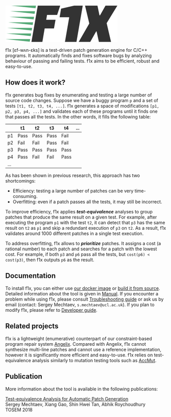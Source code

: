 ![logo](doc/logo.png)

f1x [ɛf-wʌn-ɛks] is a test-driven patch generation engine for C/C++ programs. It automatically finds and fixes software bugs by analyzing behaviour of passing and failing tests. f1x aims to be efficient, robust and easy-to-use.

## How does it work? ##

f1x generates bug fixes by enumerating and testing a large number of source code changes. Suppose we have a buggy program `p` and a set of tests `[t1, t2, t3, t4, ...]`. f1x generates a space of modifications `[p1, p2, p3, p4, ...]` and validates each of these programs until it finds one that passes all the tests. In the other words, it fills the following table:

|    | t1   | t2   | t3   | t4   | ...
|----|------|------|------|------|----
| p1 | Pass | Pass | Pass | Fail
| p2 | Fail | Fail | Pass | Fail
| p3 | Pass | Pass | Pass | Pass
| p4 | Pass | Fail | Fail | Pass
|... |

As has been shown in previous research, this approach has two shortcomings:

* Efficiency: testing a large number of patches can be very time-consuming.
* Overfitting: even if a patch passes all the tests, it may still be incorrect.

To improve efficiency, f1x applies ***test-equivalence*** analyses to group patches that produce the same result on a given test. For example, after executing the program `p1` with the test `t2`, it can detect that `p3` has the same result on `t2` as `p1` and skip a redundant execution of `p3` on `t2`. As a result, f1x validates around 1000 different patches in a single test execution.

To address overfitting, f1x allows to ***prioritize*** patches. It assigns a cost (a rational number) to each patch and searches for a patch with the lowest cost. For example, if both `p3` and `p6` pass all the tests, but `cost(p6) < cost(p3)`, then f1x outputs `p6` as the result.


## Documentation ##

To install f1x, you can either use [our docker image](doc/Docker.md) or [build it from source](doc/BuildFromSource.md).
Detailed information about the tool is given in [Manual](doc/Manual.md). If you encounter a problem while using f1x, please consult [Troubleshooting guide](doc/Troubleshooting.md) or ask us by email (contact: Sergey Mechtaev, `s.mechtaev@ucl.ac.uk`). If you plan to modify f1x, please refer to [Developer guide](doc/Development.md).

## Related projects ##

f1x is a lightweight (enumerative) counterpart of our constraint-based program repair system [Angelix](https://github.com/mechtaev/angelix). Compared with Angelix, f1x cannot synthesize multi-line patches and cannot use a reference implementation, however it is significantly more efficient and easy-to-use. f1x relies on test-equivalence analysis similarly to mutation testing tools such as [AccMut](https://github.com/wangbo15/accmut).

## Publication ##

More information about the tool is available in the following publications:

[Test-equivalence Analysis for Automatic Patch Generation](https://abhikrc.com/pdf/TOSEM18.pdf
)<br>
Sergey Mechtaev, Xiang Gao, Shin Hwei Tan, Abhik Roychoudhury<br>
TOSEM 2018
